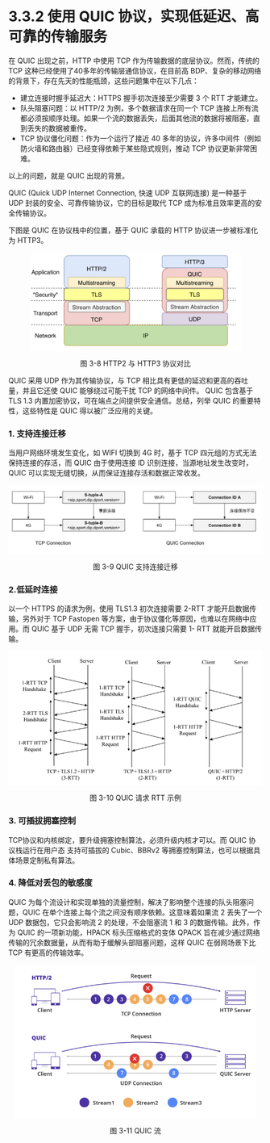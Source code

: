 # 3.3.2 使用 QUIC 协议，实现低延迟、高可靠的传输服务

在 QUIC 出现之前，HTTP 中使用 TCP 作为传输数据的底层协议。然而，传统的 TCP 这种已经使用了40多年的传输层通信协议，在目前高 BDP、复杂的移动网络的背景下，存在先天的性能瓶颈，这些问题集中在以下几点：

- 建立连接时握手延迟大：HTTPS 握手初次连接至少需要 3 个 RTT 才能建立。
- 队头阻塞问题：以 HTTP/2 为例，多个数据请求在同一个 TCP 连接上所有流都必须按顺序处理。如果一个流的数据丢失，后面其他流的数据将被阻塞，直到丢失的数据被重传。
- TCP 协议僵化问题：作为一个运行了接近 40 多年的协议，许多中间件（例如防火墙和路由器）已经变得依赖于某些隐式规则，推动 TCP 协议更新非常困难。


以上的问题，就是 QUIC 出现的背景。

QUIC (Quick UDP Internet Connection, 快速 UDP 互联网连接) 是一种基于 UDP 封装的安全、可靠传输协议，它的目标是取代 TCP 成为标准且效率更高的安全传输协议。

下图是 QUIC 在协议栈中的位置，基于 QUIC 承载的 HTTP 协议进一步被标准化为 HTTP3。

<div  align="center">
	<img src="../assets/quic.png" width = "420"  align=center />
	<p>图 3-8 HTTP2 与 HTTP3 协议对比</p>
</div>

QUIC 采用 UDP 作为其传输协议，与 TCP 相比具有更低的延迟和更高的吞吐量，并且它还使 QUIC 能够绕过可能干扰 TCP 的网络中间件。 QUIC 包含基于 TLS 1.3 内置加密协议，可在端点之间提供安全通信。总结，列举 QUIC 的重要特性，这些特性是 QUIC 得以被广泛应用的关键。

### 1. 支持连接迁移

当用户网络环境发生变化，如 WIFI 切换到 4G 时，基于 TCP 四元组的方式无法保持连接的存活，而 QUIC 由于使用连接 ID 识别连接，当源地址发生改变时，QUIC 可以实现无缝切换，从而保证连接存活和数据正常收发。

<div  align="center">
	<img src="../assets/quic-connection.png" width = "580"  align=center />
	<p>图 3-9 QUIC 支持连接迁移</p>
</div>

### 2.低延时连接

以一个 HTTPS 的请求为例，使用 TLS1.3 初次连接需要 2-RTT 才能开启数据传输，另外对于 TCP Fastopen 等方案，由于协议僵化等原因，也难以在网络中应用。而 QUIC 基于 UDP 无需 TCP 握手，初次连接只需要 1- RTT 就能开启数据传输。

<div  align="center">
	<img src="../assets/quic-handshake.png" width = "580"  align=center />
	<p>图 3-10 QUIC 请求 RTT 示例</p>
</div>

### 3. 可插拔拥塞控制

TCP协议和内核绑定，要升级拥塞控制算法，必须升级内核才可以。而 QUIC 协议栈运行在用户态 支持可插拔的 Cubic、BBRv2 等拥塞控制算法，也可以根据具体场景定制私有算法。

### 4. 降低对丢包的敏感度

QUIC 为每个流设计和实现单独的流量控制，解决了影响整个连接的队头阻塞问题，QUIC 在单个连接上每个流之间没有顺序依赖。这意味着如果流 2 丢失了一个 UDP 数据包，它只会影响流 2 的处理，不会阻塞流 1 和 3 的数据传输。此外，作为 QUIC 的一项新功能，HPACK 标头压缩格式的变体 QPACK 旨在减少通过网络传输的冗余数据量，从而有助于缓解头部阻塞问题，这样 QUIC 在弱网场景下比 TCP 有更高的传输效率。

<div  align="center">
	<img src="../assets/quic-head-block.png" width = "480"  align=center />
	<p>图 3-11 QUIC 流</p>
</div>




